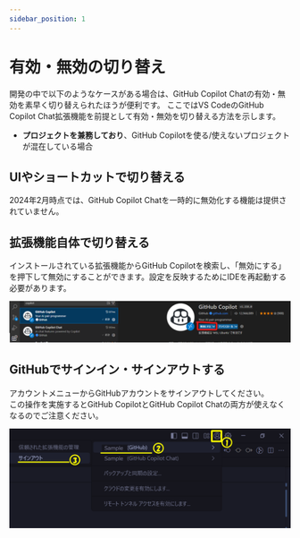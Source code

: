 ```yaml
---
sidebar_position: 1
---
```


# 有効・無効の切り替え

開発の中で以下のようなケースがある場合は、GitHub Copilot Chatの有効・無効を素早く切り替えられたほうが便利です。
ここではVS CodeのGitHub Copilot Chat拡張機能を前提として有効・無効を切り替える方法を示します。

- **プロジェクトを兼務しており**、GitHub Copilotを使る/使えないプロジェクトが混在している場合

## UIやショートカットで切り替える

2024年2月時点では、GitHub Copilot Chatを一時的に無効化する機能は提供されていません。

## 拡張機能自体で切り替える

インストールされている拡張機能からGitHub Copilotを検索し、「無効にする」を押下して無効にすることができます。設定を反映するためにIDEを再起動する必要があります。

![VSCode上のGitHub Copilot Chatを無効にする操作](images/github-copilot-chat-in-vscode-off.png)

## GitHubでサインイン・サインアウトする

アカウントメニューからGitHubアカウントをサインアウトしてください。<br/>
この操作を実施するとGitHub CopilotとGitHub Copilot Chatの両方が使えなくなるのでご注意ください。

![GitHub Copilotでサインアウトする操作](images/sign-out-ghc.png)

